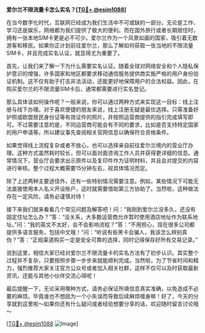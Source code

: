 **爱尔兰不限流量卡怎么实名？[[TG💪+ @esim1088](https://t.me/s/esim1088)]**

在当今数字化时代，互联网已经成为我们生活中不可或缺的一部分。无论是工作、学习还是娱乐，网络都为我们提供了极大的便利。而在国外旅行或者长期居住时，拥有一张本地SIM卡更是必不可少。爱尔兰作为一个风景如画的国家，吸引着无数游客和移民。如果你正计划前往爱尔兰，那么了解如何获取一张当地的不限流量SIM卡，并且完成实名认证，就显得尤为重要了。

首先，让我们来了解一下为什么需要实名认证。随着全球对网络安全和个人隐私保护意识的增强，许多国家和地区都要求移动通信服务提供商实施严格的用户身份验证机制。这不仅有助于打击非法活动，还能更好地保障用户的合法权益。因此，在购买爱尔兰的不限流量SIM卡后，通常都需要进行实名登记。

那么具体该如何操作呢？一般来说，你可以通过两种方式来实现这一目标：线上注册与线下办理。对于喜欢便捷的朋友来说，线上注册无疑是最优选择。只需准备好护照或欧盟居民身份证等有效证件的照片，并按照运营商提供的指引完成填写即可。不过需要注意的是，不同运营商可能会有不同的要求，比如是否支持特定国家的用户申请等。所以建议事先查阅相关官网信息以确保符合资格条件。

如果觉得线上流程复杂或者不放心，也可以选择亲自前往爱尔兰境内的营业厅办理。这种方式虽然耗时较长，但可以面对面咨询工作人员并获得更详细的信息。通常情况下，营业厅会要求出示原件以及复印件作为证明材料，并且会对提交的内容进行审核。整个过程大概需要15分钟左右，视具体情况而定。

除了上述两种主要途径外，还有一些特别情况需要注意。例如，某些情况下可能无法直接使用本人名义开设账户，这时就需要借助第三方协助了。当然啦，这种做法存在一定风险，请务必谨慎对待！

接下来我们就来看看几个常见问题及解答吧！问：“我刚到爱尔兰没多久，还没有固定住址怎么办？”答：“没关系，大多数运营商允许暂时使用酒店地址作为联系地址。”问：“我的英文不太好，会不会影响流程？”答：“不用担心，现在很多公司都提供多语言服务，包括中文哦！”问：“听说有些黑卡会骗人，我该怎么辨别真伪？”答：“正规渠道购买一定是安全可靠的选择，同时记得保存好所有交易记录。”

说到这里，相信大家已经对爱尔兰不限流量卡的实名方法有了初步认识。其实整个过程并不复杂，只要按照步骤一步步来就能顺利完成。当然啦，为了节省时间和精力，强烈推荐大家关注官方公众号或者加入相关社群，这样不仅可以及时获取最新资讯，还能与其他小伙伴交流心得呢！

最后提醒一下，无论采用哪种方式，请务必保证所填信息真实准确，以免造成不必要的麻烦。毕竟谁也不想因为一个小失误而导致后续麻烦缠身嘛！好了，今天的分享就到这里啦～如果你还有什么疑问或者经验想要分享的话，欢迎随时留言讨论哦～

[[TG💪+ @esim1088](https://t.me/s/esim1088) ![Image](https://i.postimg.cc/4NQfJmqS/Snipaste-2025-05-13-00-14-12.png)]